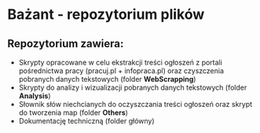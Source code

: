 # Bażant - repozytorium plików

## **Repozytorium zawiera:** 
- Skrypty opracowane w celu ekstrakcji treści ogłoszeń z portali pośrednictwa pracy (pracuj.pl + infopraca.pl) oraz czyszczenia pobranych danych tekstowych (folder **WebScrapping**)
- Skrypty do analizy i wizualizacji pobranych danych tekstowych (folder **Analysis**)
- Słownik słów niechcianych do oczyszczania treści ogłoszeń oraz skrypt do tworzenia map (folder **Others**)
- Dokumentację techniczną (folder główny)
